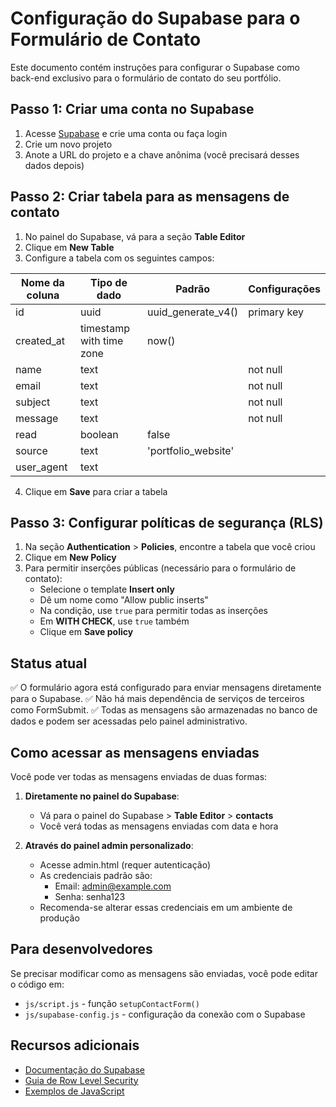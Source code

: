 # Configuração do Supabase para o Formulário de Contato

Este documento contém instruções para configurar o Supabase como back-end exclusivo para o formulário de contato do seu portfólio.

## Passo 1: Criar uma conta no Supabase

1. Acesse [Supabase](https://supabase.com/) e crie uma conta ou faça login
2. Crie um novo projeto
3. Anote a URL do projeto e a chave anônima (você precisará desses dados depois)

## Passo 2: Criar tabela para as mensagens de contato

1. No painel do Supabase, vá para a seção **Table Editor**
2. Clique em **New Table**
3. Configure a tabela com os seguintes campos:

| Nome da coluna | Tipo de dado | Padrão | Configurações |
|---------------|-------------|--------|--------------|
| id            | uuid        | uuid_generate_v4() | primary key |
| created_at    | timestamp with time zone | now() | |
| name          | text        | | not null |
| email         | text        | | not null |
| subject       | text        | | not null |
| message       | text        | | not null |
| read          | boolean     | false | |
| source        | text        | 'portfolio_website' | |
| user_agent    | text        | | |

4. Clique em **Save** para criar a tabela

## Passo 3: Configurar políticas de segurança (RLS)

1. Na seção **Authentication** > **Policies**, encontre a tabela que você criou
2. Clique em **New Policy**
3. Para permitir inserções públicas (necessário para o formulário de contato):
   - Selecione o template **Insert only**
   - Dê um nome como "Allow public inserts"
   - Na condição, use `true` para permitir todas as inserções
   - Em **WITH CHECK**, use `true` também
   - Clique em **Save policy**

## Status atual

✅ O formulário agora está configurado para enviar mensagens diretamente para o Supabase.
✅ Não há mais dependência de serviços de terceiros como FormSubmit.
✅ Todas as mensagens são armazenadas no banco de dados e podem ser acessadas pelo painel administrativo.

## Como acessar as mensagens enviadas

Você pode ver todas as mensagens enviadas de duas formas:

1. **Diretamente no painel do Supabase**:
   - Vá para o painel do Supabase > **Table Editor** > **contacts**
   - Você verá todas as mensagens enviadas com data e hora

2. **Através do painel admin personalizado**:
   - Acesse admin.html (requer autenticação)
   - As credenciais padrão são:
     - Email: admin@example.com
     - Senha: senha123
   - Recomenda-se alterar essas credenciais em um ambiente de produção

## Para desenvolvedores

Se precisar modificar como as mensagens são enviadas, você pode editar o código em:

- `js/script.js` - função `setupContactForm()`
- `js/supabase-config.js` - configuração da conexão com o Supabase

## Recursos adicionais

- [Documentação do Supabase](https://supabase.com/docs)
- [Guia de Row Level Security](https://supabase.com/docs/guides/auth/row-level-security)
- [Exemplos de JavaScript](https://supabase.com/docs/reference/javascript/introduction) 